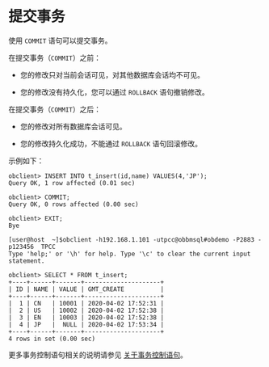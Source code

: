 提交事务 
=========================

使用 `COMMIT` 语句可以提交事务。

在提交事务（`COMMIT`）之前：

* 您的修改只对当前会话可见，对其他数据库会话均不可见。

  

* 您的修改没有持久化，您可以通过 `ROLLBACK` 语句撤销修改。

  




在提交事务（`COMMIT`）之后：

* 您的修改对所有数据库会话可见。

  

* 您的修改持久化成功，不能通过 `ROLLBACK` 语句回滚修改。

  




示例如下：

    obclient> INSERT INTO t_insert(id,name) VALUES(4,'JP');
    Query OK, 1 row affected (0.01 sec)
    
    obclient> COMMIT;
    Query OK, 0 rows affected (0.00 sec)
    
    obclient> EXIT;
    Bye
    
    [user@host  ~]$obclient -h192.168.1.101 -utpcc@obbmsql#obdemo -P2883 -p123456  TPCC
    Type 'help;' or '\h' for help. Type '\c' to clear the current input statement.
    
    obclient> SELECT * FROM t_insert;
    +----+------+-------+---------------------+
    | ID | NAME | VALUE | GMT_CREATE          |
    +----+------+-------+---------------------+
    |  1 | CN   | 10001 | 2020-04-02 17:52:31 |
    |  2 | US   | 10002 | 2020-04-02 17:52:38 |
    |  3 | EN   | 10003 | 2020-04-02 17:52:38 |
    |  4 | JP   |  NULL | 2020-04-02 17:53:34 |
    +----+------+-------+---------------------+
    4 rows in set (0.00 sec)



更多事务控制语句相关的说明请参见 [关于事务控制语句](t1944134.html#topic-2616078)。
